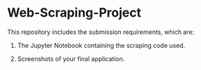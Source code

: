# Web-Scraping-Project

This repository includes the submission requirements, which are:

1. The Jupyter Notebook containing the scraping code used.

2. Screenshots of your final application.
